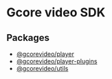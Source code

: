 # Gcore video SDK

## Packages

- [@gcorevideo/player](./packages/player/README.md)
- [@gcorevideo/player-plugins](./packages/player-plugins/README.md)
- [@gcorevideo/utils](./packages/utils/README.md)

